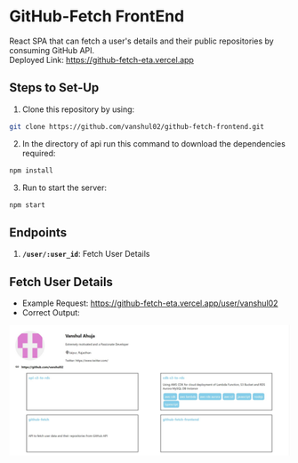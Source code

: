 # GitHub-Fetch FrontEnd
React SPA that can fetch a user's details and their public repositories by consuming GitHub API.<br/>
Deployed Link: <https://github-fetch-eta.vercel.app>

## Steps to Set-Up
1. Clone this repository by using: 
```bash
git clone https://github.com/vanshul02/github-fetch-frontend.git
```
2. In the directory of api run this command to download the dependencies required:
```bash
npm install
```
3. Run to start the server:
```bash
npm start
```

## Endpoints
1. **`/user/:user_id`**: Fetch User Details

## Fetch User Details
- Example Request: <https://github-fetch-eta.vercel.app/user/vanshul02>
- Correct Output:
<img src="/public/Assets/200Output.jpg" alt="Correct Output"/>
